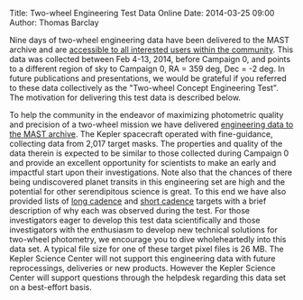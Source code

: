 Title: Two-wheel Engineering Test Data Online
Date: 2014-03-25 09:00
Author: Thomas Barclay

Nine days of two-wheel engineering data have been delivered to the MAST archive and are [accessible to all interested users within the community](https://archive.stsci.edu/missions/k2/tpf_eng/). This data was collected between Feb 4-13, 2014, before Campaign 0, and points to a different region of sky to Campaign 0, RA = 359 deg, Dec = -2 deg. In future publications and presentations, we would be grateful if you referred to these data collectively as the "Two-wheel Concept Engineering Test". The motivation for delivering this test data is described below.

To help the community in the endeavor of maximizing photometric quality and precision of a two-wheel mission we have delivered [engineering data to the MAST archive](https://archive.stsci.edu/missions/k2/tpf_eng/). The Kepler spacecraft operated with fine-guidance, collecting data from 2,017 target masks. The properties and quality of the data therein is expected to be similar to those collected during Campaign 0 and provide an excellent opportunity for scientists to make an early and impactful start upon their investigations. Note also that the chances of there being undiscovered planet transits in this engineering set are high and the potential for other serendipitous science is great. To this end we have also provided lists of [long cadence](https://archive.stsci.edu/missions/k2/tpf_eng/K2_E2_targets_lc.csv) and [short cadence](https://archive.stsci.edu/missions/k2/tpf_eng/K2_E2_targets_sc.csv) targets with a brief description of why each was observed during the test. For those investigators eager to develop this test data scientifically and those investigators with the enthusiasm to develop new technical solutions for two-wheel photometry, we encourage you to dive wholeheartedly into this data set. A typical file size for one of these target pixel files is 26 MB. The Kepler Science Center will not support this engineering data with future reprocessings, deliveries or new products. However the Kepler Science Center will support questions through the helpdesk regarding this data set on a best-effort basis. 